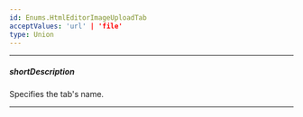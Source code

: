 ```yaml
---
id: Enums.HtmlEditorImageUploadTab
acceptValues: 'url' | 'file'
type: Union
---
```

---
##### shortDescription
Specifies the tab's name.

---
<!--
dxHtmlEditorImageUpload.tabs(/api-reference/_hidden/dxHtmlEditorImageUpload/tabs.md)
dxHtmlEditorImageUploadTabItem.name(/api-reference/_hidden/dxHtmlEditorImageUploadTabItem/name.md)(ui/html_editor.d.ts)
-->